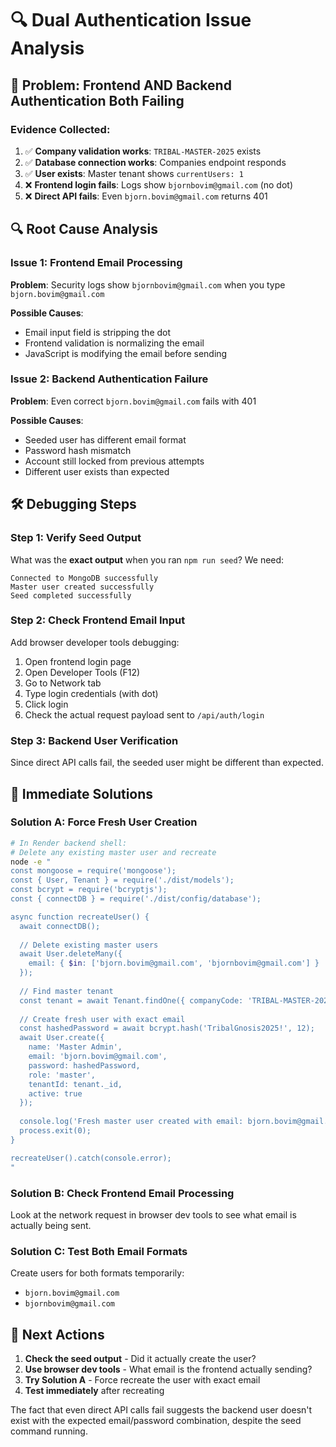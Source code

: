 # 🔍 **Dual Authentication Issue Analysis**

## 🚨 **Problem: Frontend AND Backend Authentication Both Failing**

### **Evidence Collected:**
1. ✅ **Company validation works**: `TRIBAL-MASTER-2025` exists
2. ✅ **Database connection works**: Companies endpoint responds 
3. ✅ **User exists**: Master tenant shows `currentUsers: 1`
4. ❌ **Frontend login fails**: Logs show `bjornbovim@gmail.com` (no dot)
5. ❌ **Direct API fails**: Even `bjorn.bovim@gmail.com` returns 401

## 🔍 **Root Cause Analysis**

### **Issue 1: Frontend Email Processing**
**Problem**: Security logs show `bjornbovim@gmail.com` when you type `bjorn.bovim@gmail.com`

**Possible Causes**:
- Email input field is stripping the dot
- Frontend validation is normalizing the email
- JavaScript is modifying the email before sending

### **Issue 2: Backend Authentication Failure** 
**Problem**: Even correct `bjorn.bovim@gmail.com` fails with 401

**Possible Causes**:
- Seeded user has different email format
- Password hash mismatch
- Account still locked from previous attempts
- Different user exists than expected

## 🛠️ **Debugging Steps**

### **Step 1: Verify Seed Output**
What was the **exact output** when you ran `npm run seed`? We need:
```
Connected to MongoDB successfully
Master user created successfully
Seed completed successfully
```

### **Step 2: Check Frontend Email Input**
Add browser developer tools debugging:
1. Open frontend login page
2. Open Developer Tools (F12)
3. Go to Network tab
4. Type login credentials (with dot)
5. Click login
6. Check the actual request payload sent to `/api/auth/login`

### **Step 3: Backend User Verification**
Since direct API calls fail, the seeded user might be different than expected.

## 🚀 **Immediate Solutions**

### **Solution A: Force Fresh User Creation**
```bash
# In Render backend shell:
# Delete any existing master user and recreate
node -e "
const mongoose = require('mongoose');
const { User, Tenant } = require('./dist/models');
const bcrypt = require('bcryptjs');
const { connectDB } = require('./dist/config/database');

async function recreateUser() {
  await connectDB();
  
  // Delete existing master users
  await User.deleteMany({ 
    email: { $in: ['bjorn.bovim@gmail.com', 'bjornbovim@gmail.com'] }
  });
  
  // Find master tenant
  const tenant = await Tenant.findOne({ companyCode: 'TRIBAL-MASTER-2025' });
  
  // Create fresh user with exact email
  const hashedPassword = await bcrypt.hash('TribalGnosis2025!', 12);
  await User.create({
    name: 'Master Admin',
    email: 'bjorn.bovim@gmail.com',
    password: hashedPassword,
    role: 'master',
    tenantId: tenant._id,
    active: true
  });
  
  console.log('Fresh master user created with email: bjorn.bovim@gmail.com');
  process.exit(0);
}

recreateUser().catch(console.error);
"
```

### **Solution B: Check Frontend Email Processing**
Look at the network request in browser dev tools to see what email is actually being sent.

### **Solution C: Test Both Email Formats**
Create users for both formats temporarily:
- `bjorn.bovim@gmail.com`
- `bjornbovim@gmail.com`

## 🎯 **Next Actions**

1. **Check the seed output** - Did it actually create the user?
2. **Use browser dev tools** - What email is the frontend actually sending?
3. **Try Solution A** - Force recreate the user with exact email
4. **Test immediately** after recreating

The fact that even direct API calls fail suggests the backend user doesn't exist with the expected email/password combination, despite the seed command running.